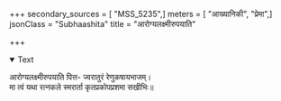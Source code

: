 +++
secondary_sources = [ "MSS_5235",]
meters = [ "आख्यानिकी", "प्रेमा",]
jsonClass = "Subhaashita"
title = "आरोग्यलक्ष्मीरुपयाति"

+++

<details open><summary>Text</summary>

आरोग्यलक्ष्मीरुपयाति पित्त- ज्वरातुरं रेणुकषायभाजम्।  
मा त्वं यथा रत्नकले स्मरार्ता कृतप्रकोपप्रशमा सखीभिः॥
</details>
